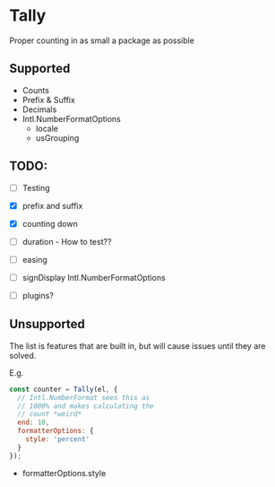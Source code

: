 # Tally

Proper counting in as small a package as possible

## Supported
- Counts
- Prefix & Suffix 
- Decimals
- Intl.NumberFormatOptions
  - locale
  - usGrouping

## TODO:
- [ ] Testing
- [x] prefix and suffix
- [x] counting down
- [ ] duration - How to test??
- [ ] easing 
- [ ] signDisplay Intl.NumberFormatOptions
- [ ] plugins?


## Unsupported

The list is features that are built in, but will cause issues until they are solved. 

E.g. 
```js
const counter = Tally(el, {
  // Intl.NumberFormat sees this as
  // 1000% and makes calculating the
  // count *weird*
  end: 10, 
  formatterOptions: {
    style: 'percent'
  }
});
```

- formatterOptions.style